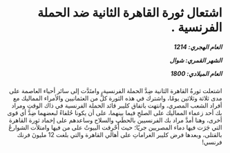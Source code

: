 <h1 dir="rtl">اشتعال ثورة القاهرة الثانية ضد الحملة الفرنسية .</h1>

<h5 dir="rtl">العام الهجري:  1214

الشهر القمري: شوال

العام الميلادي: 1800</h5>

<p dir="rtl">اشتعلت ثورةُ القاهرة الثانية ضِدَّ الحملة الفرنسية، وامتَدَّت إلى سائر أحياء العاصمة على مدى ثلاثة وثلاثين يومًا، واشترك في هذه الثورة كلٌّ من العثمانيين والأمراء المماليك مع أفراد الشعب المصري، وانتهت باتفاق كليبر قائد الحملة الفرنسية في ذاك الوقتِ ومراد بك أحد زعماء المماليك على الصلحِ فيما بينهما، على أن يكونا حُلفاءً لبعضهما ضِدَّ أي قوى أخرى، وهنا أمدَّ مراد بك الفرنسيين بالحطَبِ والسلاح وساعدهم على إخماد ثورة القاهرة التي جَرَت فيها دماء المصريين جريًا؛ حيث أُحْرِقت البيوتُ على من فيها وامتلأت الشوارعُ بالقتلى، وبعدها فرض كليبر الغراماتِ على أهالي القاهرة والتي بلغت 12 مليونَ فرنك فرنسي!</p></br>
